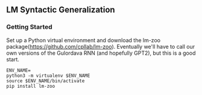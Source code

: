 ## LM Syntactic Generalization

### Getting Started
Set up a Python virtual environment and download the lm-zoo package(https://github.com/cpllab/lm-zoo). Eventually we'll have to call our own versions of the Gulordava RNN (and hopefully GPT2), but this is a good start.

```
ENV_NAME=
python3 -m virtualenv $ENV_NAME
source $ENV_NAME/bin/activate
pip install lm-zoo
```
